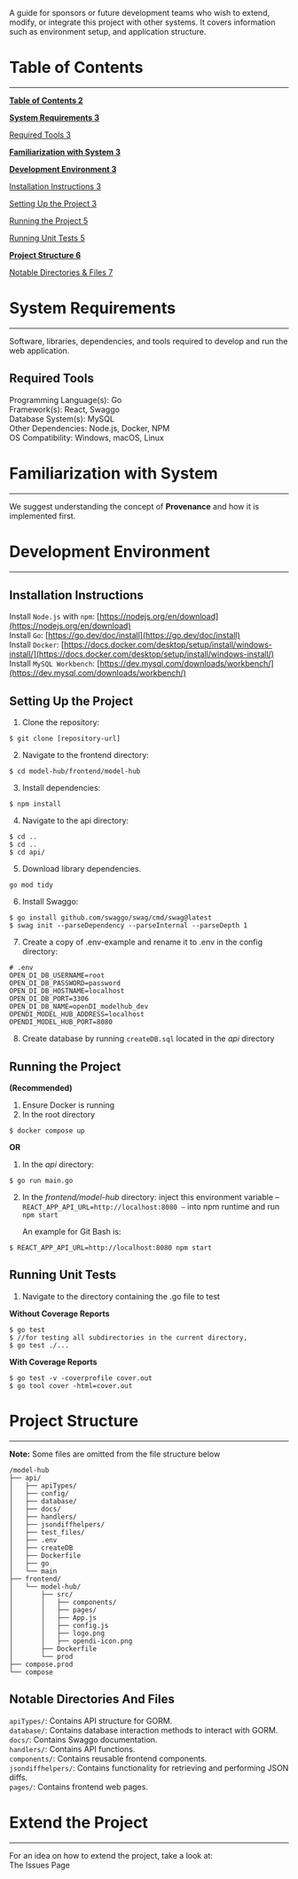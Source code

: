 
A guide for sponsors or future development teams who wish to extend, modify, or integrate this project with other systems. It covers information such as environment setup, and application structure.

# Table of Contents

---

[**Table of Contents	2**](#table-of-contents)

[**System Requirements	3**](#system-requirements)

[Required Tools	3](#required-tools)

[**Familiarization with System	3**](#familiarization-with-system)

[**Development Environment	3**](#development-environment)

[Installation Instructions	3](#installation-instructions)

[Setting Up the Project	3](#setting-up-the-project)

[Running the Project	5](#running-the-project)

[Running Unit Tests	5](#running-unit-tests)

[**Project Structure	6**](#project-structure)

[Notable Directories & Files	7](#notable-directories-and-files)

# 

# System Requirements

---

Software, libraries, dependencies, and tools required to develop and run the web application.

## Required Tools

Programming Language(s): Go  
Framework(s): React, Swaggo  
Database System(s): MySQL  
Other Dependencies: Node.js, Docker, NPM  
OS Compatibility: Windows, macOS, Linux

# Familiarization with System

---

We suggest understanding the concept of **Provenance** and how it is implemented first. 

# Development Environment

---

## Installation Instructions

Install `Node.js` with `npm`: [https://nodejs.org/en/download](https://nodejs.org/en/download)  
Install `Go`: [https://go.dev/doc/install](https://go.dev/doc/install)  
Install `Docker`: [https://docs.docker.com/desktop/setup/install/windows-install/](https://docs.docker.com/desktop/setup/install/windows-install/)  
Install `MySQL Workbench`: [https://dev.mysql.com/downloads/workbench/](https://dev.mysql.com/downloads/workbench/)

## Setting Up the Project

1. Clone the repository:

```
$ git clone [repository-url]
```

2. Navigate to the frontend directory:

```
$ cd model-hub/frontend/model-hub
```

3. Install dependencies:

```
$ npm install
```

4. Navigate to the api directory:

```
$ cd ..
$ cd ..
$ cd api/
```

5. Download library dependencies. 

```
go mod tidy
```

6. Install Swaggo:

```
$ go install github.com/swaggo/swag/cmd/swag@latest
$ swag init --parseDependency --parseInternal --parseDepth 1
```

7. Create a copy of .env-example and rename it to .env in the config directory:

```
# .env
OPEN_DI_DB_USERNAME=root
OPEN_DI_DB_PASSWORD=password
OPEN_DI_DB_HOSTNAME=localhost
OPEN_DI_DB_PORT=3306
OPEN_DI_DB_NAME=openDI_modelhub_dev
OPENDI_MODEL_HUB_ADDRESS=localhost
OPENDI_MODEL_HUB_PORT=8080
```

8. Create database by running `createDB.sql` located in the *api* directory

## Running the Project

**(Recommended)**

1. Ensure Docker is running   
2. In the root directory

```
$ docker compose up
```

**OR**

1. In the *api* directory:

```
$ go run main.go
```

2. In the *frontend/model-hub* directory: inject this environment variable – `REACT_APP_API_URL=http://localhost:8080 –` into npm runtime and run `npm start`

	An example for Git Bash is:

```
$ REACT_APP_API_URL=http://localhost:8080 npm start
```

## 

## Running Unit Tests

1. Navigate to the directory containing the .go file to test

**Without Coverage Reports**

```
$ go test
$ //for testing all subdirectories in the current directory, 
$ go test ./...
```

**With Coverage Reports**

```
$ go test -v -coverprofile cover.out
$ go tool cover -html=cover.out
```

# Project Structure

---

**Note:** Some files are omitted from the file structure below

```
/model-hub
├── api/
│   ├── apiTypes/
│   ├── config/
│   ├── database/
│   ├── docs/
│   ├── handlers/
│   ├── jsondiffhelpers/
│   ├── test_files/
│   ├── .env
│   ├── createDB
│   ├── Dockerfile
│   ├── go
│   └── main
├── frontend/
│   └── model-hub/
│       ├── src/
│       │   ├── components/
│       │   ├── pages/
│       │   ├── App.js
│       │   ├── config.js
│       │   ├── logo.png
│       │   ├── opendi-icon.png
│       ├── Dockerfile
│       └── prod
├── compose.prod
└── compose	
```

## Notable Directories And Files

`apiTypes/`: Contains API structure for GORM.  
`database/`: Contains database interaction methods to interact with GORM.  
`docs/`: Contains Swaggo documentation.  
`handlers/`: Contains API functions.  
`components/`: Contains reusable frontend components.  
`jsondiffhelpers/`: Contains functionality for retrieving and performing JSON diffs.   
`pages/`: Contains frontend web pages.

# Extend the Project

---

For an idea on how to extend the project, take a look at:  
The Issues Page
